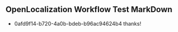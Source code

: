 ## OpenLocalization Workflow Test MarkDown
* 0afd9f14-b720-4a0b-bdeb-b96ac94624b4 
thanks!<!--HONumber=Mar16_HO4-->
